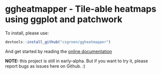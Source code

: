 # ggheatmapper - Tile-able heatmaps using ggplot and patchwork

To install, please use:
```r
devtools::install_github("csgroen/ggheatmapper")
```
And get started by reading the [online documentation](http://csgroen.github.io/ggheatmapper)

**NOTE:** this project is still in early-alpha. But if you want to try it, please report bugs as issues here on Github. :)
